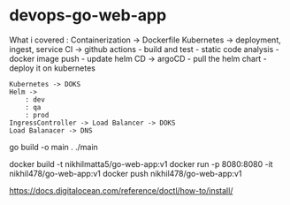 # devops-go-web-app

What i covered : 
    Containerization -> Dockerfile
    Kubernetes -> deployment, ingest, service
    CI -> github actions
        - build and test
        - static code analysis
        - docker image push
        - update helm
    CD -> argoCD
        - pull the helm chart
        - deploy it on kubernetes

    Kubernetes -> DOKS
    Helm ->
        : dev
        : qa
        : prod
    IngressController -> Load Balancer -> DOKS
    Load Balanacer -> DNS


go build -o main . 
./main


docker build -t nikhilmatta5/go-web-app:v1
docker run -p 8080:8080 -it nikhil478/go-web-app:v1
docker push nikhil478/go-web-app:v1


https://docs.digitalocean.com/reference/doctl/how-to/install/